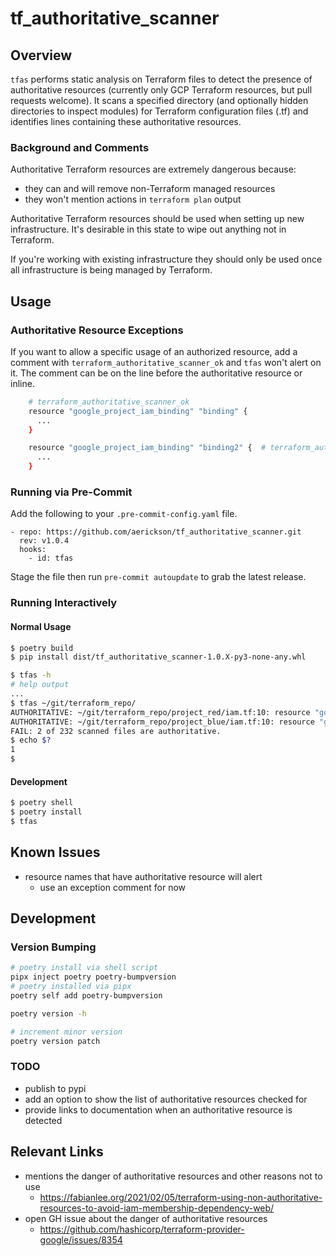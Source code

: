 # tf_authoritative_scanner

## Overview

`tfas` performs static analysis on Terraform files to detect the presence of authoritative resources (currently only GCP Terraform resources, but pull requests welcome). It scans a specified directory (and optionally hidden directories to inspect modules) for Terraform configuration files (.tf) and identifies lines containing these authoritative resources.

### Background and Comments

Authoritative Terraform resources are extremely dangerous because:
- they can and will remove non-Terraform managed resources
- they won't mention actions in `terraform plan` output

Authoritative Terraform resources should be used when setting up new infrastructure. It's desirable in this state to wipe out anything not in Terraform.

If you're working with existing infrastructure they should only be used once all infrastructure is being managed by Terraform.



## Usage

### Authoritative Resource Exceptions

If you want to allow a specific usage of an authorized resource, add a comment with `terraform_authoritative_scanner_ok` and `tfas` won't alert on it. The comment can be on the line before the authoritative resource or inline.

```bash
    # terraform_authoritative_scanner_ok
    resource "google_project_iam_binding" "binding" {
      ...
    }

    resource "google_project_iam_binding" "binding2" {  # terraform_authoritative_scanner_ok
      ...
    }
```

### Running via Pre-Commit

Add the following to your `.pre-commit-config.yaml` file.

```
- repo: https://github.com/aerickson/tf_authoritative_scanner.git
  rev: v1.0.4
  hooks:
    - id: tfas
```

Stage the file then run `pre-commit autoupdate` to grab the latest release.

### Running Interactively

#### Normal Usage

```bash
$ poetry build
$ pip install dist/tf_authoritative_scanner-1.0.X-py3-none-any.whl

$ tfas -h
# help output
...
$ tfas ~/git/terraform_repo/
AUTHORITATIVE: ~/git/terraform_repo/project_red/iam.tf:10: resource "google_project_iam_binding" "compute_admin" {
AUTHORITATIVE: ~/git/terraform_repo/project_blue/iam.tf:10: resource "google_project_iam_binding" "compute_admin" {
FAIL: 2 of 232 scanned files are authoritative.
$ echo $?
1
$
```

#### Development

```bash
$ poetry shell
$ poetry install
$ tfas
```

## Known Issues

- resource names that have authoritative resource will alert
  - use an exception comment for now

## Development

### Version Bumping

```bash
# poetry install via shell script
pipx inject poetry poetry-bumpversion
# poetry installed via pipx
poetry self add poetry-bumpversion

poetry version -h

# increment minor version
poetry version patch
```

### TODO

- publish to pypi
- add an option to show the list of authoritative resources checked for
- provide links to documentation when an authoritative resource is detected

## Relevant Links

- mentions the danger of authoritative resources and other reasons not to use
  - https://fabianlee.org/2021/02/05/terraform-using-non-authoritative-resources-to-avoid-iam-membership-dependency-web/
- open GH issue about the danger of authoritative resources
  - https://github.com/hashicorp/terraform-provider-google/issues/8354
